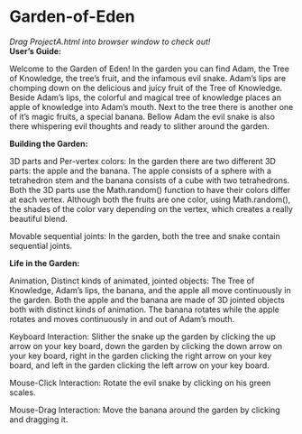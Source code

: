 # Garden-of-Eden

<i>Drag ProjectA.html into browser window to check out!</i><br>
<b>User’s Guide:</b>

<p>Welcome to the Garden of Eden! In the garden you can find Adam, the Tree of Knowledge, the tree’s fruit, and the infamous evil snake. 
Adam’s lips are chomping down on the delicious and juicy fruit of the Tree of Knowledge. Beside Adam’s lips, the colorful and magical tree
of knowledge places an apple of knowledge into Adam’s mouth. Next to the tree there is another one of it’s magic fruits, a special banana.
Bellow Adam the evil snake is also there whispering evil thoughts and ready to slither around the garden.  </p>

<b>Building the Garden:</b>

3D parts and Per-vertex colors: In the garden there are two different 3D parts: the apple and the banana. The apple consists of a sphere with a tetrahedron stem and the banana consists of a cube with two tetrahedrons. Both the 3D parts use the Math.random() function to have their colors differ at each vertex. Although both the fruits are one color, using Math.random(), the shades of the color vary depending on the vertex, which creates a really beautiful blend. 

Movable sequential joints: In the garden, both the tree and snake contain sequential joints. 

<b>Life in the Garden:</b>

Animation, Distinct kinds of animated, jointed objects: The Tree of Knowledge, Adam’s lips, the banana, and the apple all move continuously in the garden. Both the apple and the banana are made of 3D jointed objects both with distinct kinds of animation. The banana rotates while the apple rotates and moves continuously in and out of Adam’s mouth.

Keyboard Interaction: Slither the snake up the garden by clicking the up arrow on your key board, down the garden by clicking the down arrow on your key board, right in the garden clicking the right arrow on your key board, and left in the garden clicking the left arrow on your key board.   

Mouse-Click Interaction: Rotate the evil snake by clicking on his green scales.

Mouse-Drag Interaction: Move the banana around the garden by clicking and dragging it.
